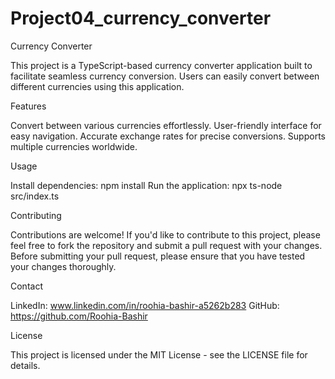 # Project04_currency_converter

Currency Converter

This project is a TypeScript-based currency converter application built to facilitate seamless currency conversion. Users can easily convert between different currencies using this application.

Features

Convert between various currencies effortlessly.
User-friendly interface for easy navigation.
Accurate exchange rates for precise conversions.
Supports multiple currencies worldwide.

Usage

Install dependencies: npm install
Run the application: npx ts-node src/index.ts

Contributing

Contributions are welcome! If you'd like to contribute to this project, please feel free to fork the repository and submit a pull request with your changes. Before submitting your pull request, please ensure that you have tested your changes thoroughly.

Contact

LinkedIn: www.linkedin.com/in/roohia-bashir-a5262b283
GitHub: https://github.com/Roohia-Bashir

License

This project is licensed under the MIT License - see the LICENSE file for details.

